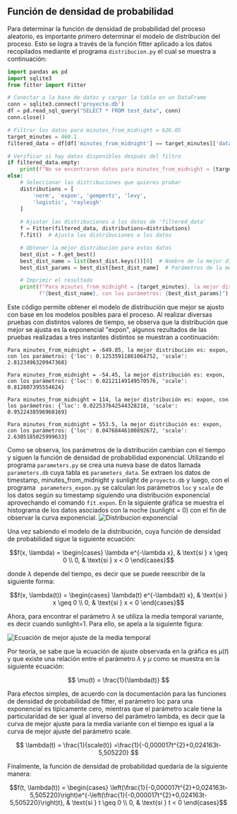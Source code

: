 ## Función de densidad de probabilidad

Para determinar la función de densidad de probabilidad del proceso aleatorio, es importante primero determinar el modelo de distribución del proceso. Esto se logra a través de la función fitter aplicado a los datos recopilados mediante el programa ```distribucion.py``` el cual se muestra a continuación:

```python title="distribucion.py"
import pandas as pd
import sqlite3
from fitter import Fitter

# Conectar a la base de datos y cargar la tabla en un DataFrame
conn = sqlite3.connect('proyecto.db')
df = pd.read_sql_query("SELECT * FROM test_data", conn)
conn.close()

# Filtrar los datos para minutes_from_midnight = 626.05
target_minutes = 460.1
filtered_data = df[df['minutes_from_midnight'] == target_minutes]['data'].dropna()

# Verificar si hay datos disponibles después del filtro
if filtered_data.empty:
    print(f"No se encontraron datos para minutes_from_midnight = {target_minutes}.")
else:
    # Seleccionar las distribuciones que quieres probar
    distributions = [
        'norm', 'expon', 'gompertz', 'levy',
        'logistic', 'rayleigh'
    ]
    
    # Ajustar las distribuciones a los datos de 'filtered_data'
    f = Fitter(filtered_data, distributions=distributions)
    f.fit()  # Ajusta las distribuciones a los datos

    # Obtener la mejor distribución para estos datos
    best_dist = f.get_best()
    best_dist_name = list(best_dist.keys())[0]  # Nombre de la mejor distribución
    best_dist_params = best_dist[best_dist_name]  # Parámetros de la mejor distribución

    # Imprimir el resultado
    print(f"Para minutes_from_midnight = {target_minutes}, la mejor distribución es: "
          f"{best_dist_name}, con los parámetros: {best_dist_params}")
```

Este código permite obtener el modelo de distribución que mejor se ajusto con base en los modelos posibles para el proceso. Al realizar diversas pruebas con distintos valores de tiempo, se observa que la distribución que mejor se ajusta es la exponencial "expon", algunos rezultados de las pruebas realizadas a tres instantes distintos se muestran a continuación:

```Para minutes_from_midnight = -649.85, la mejor distribución es: expon, con los parámetros: {'loc': 0.12535911861064752, 'scale': 2.8123496320947368}``` 

```Para minutes_from_midnight = -54.45, la mejor distribución es: expon, con los parámetros: {'loc': 0.02121149149570576, 'scale': 0.812807395554624} ```

```Para minutes_from_midnight = 114, la mejor distribución es: expon, con los parámetros: {'loc': 0.022537642544328218, 'scale': 0.9522438596968169}```

```Para minutes_from_midnight = 553.5, la mejor distribución es: expon, con los parámetros: {'loc': 0.04768446100892672, 'scale': 2.6305185025999633}```

Como se observa, los parámetros de la distribución cambian con el tiempo y siguen la función de densidad de probabilidad exponencial. Utilizando el programa ```parameters.py``` se crea una nueva base de datos llamada ```parameters.db``` cuya tabla es ```parameters_data```. Se extraen los datos de timestamp, minutes_from_midnight y sunlight de ```proyecto.db``` y luego, con el programa ``` parameters_expon.py``` se calculan los parámetros ```loc``` y ```scale``` de los datos según su timestamp siguiendo una distribución exponencial aprovechando el comando ```fit.expon```. En la siguiente gráfica se muestra el histograma de los datos asociados con la noche (sunlight = 0) con el fin de observar la curva exponencial.
![Distribucion exponencial](img/distribucion_expon.png)

Una vez sabiendo el modelo de la distribución, cuya función de densidad de probabilidad sigue la siguiente ecuación:

$$f(x, \lambda) =
\begin{cases}
\lambda e^{-\lambda x}, & \text{si } x \geq 0 \\
0, & \text{si } x < 0
\end{cases}$$

donde $\lambda$ depende del tiempo, es decir que se puede reescribir de la siguiente forma:

$$f(x, \lambda(t)) =
\begin{cases}
\lambda(t) e^{-\lambda(t) x}, & \text{si } x \geq 0 \\
0, & \text{si } x < 0
\end{cases}$$

Ahora, para encontrar el parámetro $\lambda$ se utiliza la media temporal variante, es decir cuando sunlight=1. Para ello, se apela a la siguiente figura:

![Ecuación de mejor ajuste de la media temporal](img/grafico_ajustado_mejor_ajuste.png)

Por teoría, se sabe que la ecuación de ajuste observada en la gráfica es $\mu(t)$ y que existe una relación entre el parámetro $\lambda$ y $\mu$ como se muestra en la siguiente ecuación:

$$
\mu(t) = \frac{1}{\lambda(t)}
$$

Para efectos simples, de acuerdo con la documentación para las funciones de densidad de probabilidad de fitter, el parámetro loc para una exponencial es típicamente cero, mientras que el parámetro scale tiene la particularidad de ser igual al inverso del parámetro lambda, es decir que la curva de mejor ajuste para la media variante con el tiempo es igual a la curva de mejor ajuste del parámetro scale.


$$
\lambda(t) = \frac{1}{scale(t)} =\frac{1}{-0,000017t^{2}+0,024163t-5,505220}
$$

Finalmente, la función de densidad de probabilidad quedaría de la siguiente manera:

$$f(t, \lambda(t)) =
\begin{cases}
\left(\frac{1}{-0,000017t^{2}+0,024163t-5,505220}\right)e^{-\left(\frac{1}{-0,000017t^{2}+0,024163t-5,505220}\right)t}, & \text{si } t \geq 0 \\
0, & \text{si } t < 0
\end{cases}$$
